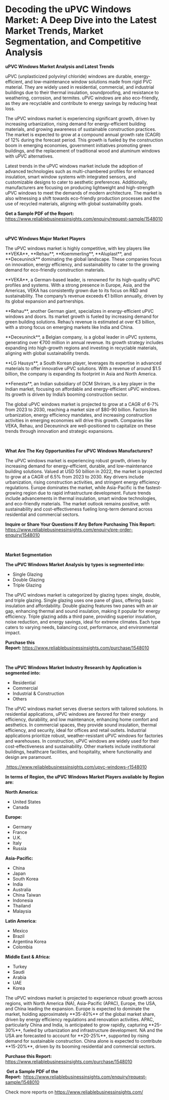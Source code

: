 <p><h1>Decoding the uPVC Windows Market: A Deep Dive into the Latest Market Trends, Market Segmentation, and Competitive Analysis</h1></p><p><strong>uPVC Windows Market Analysis and Latest Trends</strong></p>
<p><p>uPVC (unplasticized polyvinyl chloride) windows are durable, energy-efficient, and low-maintenance window solutions made from rigid PVC material. They are widely used in residential, commercial, and industrial buildings due to their thermal insulation, soundproofing, and resistance to weathering, corrosion, and termites. uPVC windows are also eco-friendly, as they are recyclable and contribute to energy savings by reducing heat loss.</p><p>The uPVC windows market is experiencing significant growth, driven by increasing urbanization, rising demand for energy-efficient building materials, and growing awareness of sustainable construction practices. The market is expected to grow at a compound annual growth rate (CAGR) of 12% during the forecast period. This growth is fueled by the construction boom in emerging economies, government initiatives promoting green buildings, and the replacement of traditional wood and aluminum windows with uPVC alternatives.</p><p>Latest trends in the uPVC windows market include the adoption of advanced technologies such as multi-chambered profiles for enhanced insulation, smart window systems with integrated sensors, and customizable designs to cater to aesthetic preferences. Additionally, manufacturers are focusing on producing lightweight and high-strength uPVC windows to meet the demands of modern architecture. The market is also witnessing a shift towards eco-friendly production processes and the use of recycled materials, aligning with global sustainability goals.</p></p>
<p><strong>Get a Sample PDF of the Report:&nbsp;</strong> <a href="https://www.reliablebusinessinsights.com/enquiry/request-sample/1548010?utm_campaign=2146&utm_medium=2&utm_source=Github&utm_content=ia&utm_term=29012025&utm_id=upvc-windows">https://www.reliablebusinessinsights.com/enquiry/request-sample/1548010</a></p>
<p>&nbsp;</p>
<p><strong>uPVC Windows Major Market Players</strong></p>
<p><p>The uPVC windows market is highly competitive, with key players like **VEKA**, **Rehau**, **Koemmerling**, **Aluplast**, and **Deceuninck** dominating the global landscape. These companies focus on innovation, energy efficiency, and sustainability to cater to the growing demand for eco-friendly construction materials.</p><p>**VEKA**, a German-based leader, is renowned for its high-quality uPVC profiles and systems. With a strong presence in Europe, Asia, and the Americas, VEKA has consistently grown due to its focus on R&D and sustainability. The company’s revenue exceeds €1 billion annually, driven by its global expansion and partnerships.</p><p>**Rehau**, another German giant, specializes in energy-efficient uPVC windows and doors. Its market growth is fueled by increasing demand for green building solutions. Rehau’s revenue is estimated at over €3 billion, with a strong focus on emerging markets like India and China.</p><p>**Deceuninck**, a Belgian company, is a global leader in uPVC systems, generating over €700 million in annual revenue. Its growth strategy includes expanding into high-growth regions and investing in recyclable materials, aligning with global sustainability trends.</p><p>**LG Hausys**, a South Korean player, leverages its expertise in advanced materials to offer innovative uPVC solutions. With a revenue of around $1.5 billion, the company is expanding its footprint in Asia and North America.</p><p>**Fenesta**, an Indian subsidiary of DCM Shriram, is a key player in the Indian market, focusing on affordable and energy-efficient uPVC windows. Its growth is driven by India’s booming construction sector.</p><p>The global uPVC windows market is projected to grow at a CAGR of 6-7% from 2023 to 2030, reaching a market size of $80-90 billion. Factors like urbanization, energy efficiency mandates, and increasing construction activities in emerging economies will drive this growth. Companies like VEKA, Rehau, and Deceuninck are well-positioned to capitalize on these trends through innovation and strategic expansions.</p></p>
<p>&nbsp;</p>
<p><strong>What Are The Key Opportunities For uPVC Windows Manufacturers?</strong></p>
<p><p>The uPVC windows market is experiencing robust growth, driven by increasing demand for energy-efficient, durable, and low-maintenance building solutions. Valued at USD 50 billion in 2022, the market is projected to grow at a CAGR of 6.5% from 2023 to 2030. Key drivers include urbanization, rising construction activities, and stringent energy efficiency regulations. Europe dominates the market, while Asia-Pacific is the fastest-growing region due to rapid infrastructure development. Future trends include advancements in thermal insulation, smart window technologies, and eco-friendly materials. The market outlook remains positive, with sustainability and cost-effectiveness fueling long-term demand across residential and commercial sectors.</p></p>
<p><strong>Inquire or Share Your Questions If Any Before Purchasing This Report:</strong> <a href="https://www.reliablebusinessinsights.com/enquiry/pre-order-enquiry/1548010?utm_campaign=2146&utm_medium=2&utm_source=Github&utm_content=ia&utm_term=29012025&utm_id=upvc-windows">https://www.reliablebusinessinsights.com/enquiry/pre-order-enquiry/1548010</a></p>
<p>&nbsp;</p>
<p><strong>Market Segmentation</strong></p>
<p><strong>The uPVC Windows Market Analysis by types is segmented into:</strong></p>
<p><ul><li>Single Glazing</li><li>Double Glazing</li><li>Triple Glazing</li></ul></p>
<p><p>The uPVC windows market is categorized by glazing types: single, double, and triple glazing. Single glazing uses one pane of glass, offering basic insulation and affordability. Double glazing features two panes with an air gap, enhancing thermal and sound insulation, making it popular for energy efficiency. Triple glazing adds a third pane, providing superior insulation, noise reduction, and energy savings, ideal for extreme climates. Each type caters to varying needs, balancing cost, performance, and environmental impact.</p></p>
<p><strong>Purchase this Report:&nbsp;</strong><a href="https://www.reliablebusinessinsights.com/purchase/1548010?utm_campaign=2146&utm_medium=2&utm_source=Github&utm_content=ia&utm_term=29012025&utm_id=upvc-windows">https://www.reliablebusinessinsights.com/purchase/1548010</a></p>
<p>&nbsp;</p>
<p><strong>The uPVC Windows Market Industry Research by Application is segmented into:</strong></p>
<p><ul><li>Residential</li><li>Commercial</li><li>Industrial & Construction</li><li>Others</li></ul></p>
<p><p>The uPVC windows market serves diverse sectors with tailored solutions. In residential applications, uPVC windows are favored for their energy efficiency, durability, and low maintenance, enhancing home comfort and aesthetics. In commercial spaces, they provide sound insulation, thermal efficiency, and security, ideal for offices and retail outlets. Industrial applications prioritize robust, weather-resistant uPVC windows for factories and warehouses. In construction, uPVC windows are widely used for their cost-effectiveness and sustainability. Other markets include institutional buildings, healthcare facilities, and hospitality, where functionality and design are paramount.</p></p>
<p><a href="https://www.reliablebusinessinsights.com/upvc-windows-r1548010?utm_campaign=2146&utm_medium=2&utm_source=Github&utm_content=ia&utm_term=29012025&utm_id=upvc-windows">&nbsp;https://www.reliablebusinessinsights.com/upvc-windows-r1548010</a></p>
<p><strong>In terms of Region, the uPVC Windows Market Players available by Region are:</strong></p>
<p>
    <p> <strong> North America: </strong>
        <ul>
            <li>United States</li>
            <li>Canada</li>
        </ul>
        </p> 
    <p> <strong> Europe: </strong>
        <ul>
            <li>Germany</li>
            <li>France</li>
            <li>U.K.</li>
            <li>Italy</li>
            <li>Russia</li>
        </ul>
        </p> 
    <p> <strong> Asia-Pacific: </strong>
        <ul>
            <li>China</li>
            <li>Japan</li>
            <li>South Korea</li>
            <li>India</li>
            <li>Australia</li>
            <li>China Taiwan</li>
            <li>Indonesia</li>
            <li>Thailand</li>
            <li>Malaysia</li>
        </ul>
        </p> 
    <p> <strong> Latin America: </strong>
        <ul>
            <li>Mexico</li>
            <li>Brazil</li>
            <li>Argentina Korea</li>
            <li>Colombia</li>
        </ul>
        </p> 
    <p> <strong> Middle East & Africa: </strong>
        <ul>
            <li>Turkey</li>
            <li>Saudi</li>
            <li>Arabia</li>
            <li>UAE</li>
            <li>Korea</li>
        </ul>
    </p>
    </p>
<p><p>The uPVC windows market is projected to experience robust growth across regions, with North America (NA), Asia-Pacific (APAC), Europe, the USA, and China leading the expansion. Europe is expected to dominate the market, holding approximately **35-40%** of the global market share, driven by energy efficiency regulations and renovation activities. APAC, particularly China and India, is anticipated to grow rapidly, capturing **25-30%**, fueled by urbanization and infrastructure development. NA and the USA are forecasted to account for **20-25%**, supported by rising demand for sustainable construction. China alone is expected to contribute **15-20%**, driven by its booming residential and commercial sectors.</p></p>
<p><strong>Purchase this Report: </strong><a href="https://www.reliablebusinessinsights.com/purchase/1548010?utm_campaign=2146&utm_medium=2&utm_source=Github&utm_content=ia&utm_term=29012025&utm_id=upvc-windows">https://www.reliablebusinessinsights.com/purchase/1548010</a></p>
<p>&nbsp;<strong>Get a Sample PDF of the Report:&nbsp;&nbsp;</strong><a href="https://www.reliablebusinessinsights.com/enquiry/request-sample/1548010?utm_campaign=2146&utm_medium=2&utm_source=Github&utm_content=ia&utm_term=29012025&utm_id=upvc-windows">https://www.reliablebusinessinsights.com/enquiry/request-sample/1548010</a></p>
<p><strong></strong></p>
<p>Check more reports on <a href="https://www.reliablebusinessinsights.com/?utm_campaign=2146&utm_medium=2&utm_source=Github&utm_content=ia&utm_term=29012025&utm_id=upvc-windows">https://www.reliablebusinessinsights.com/</a></p>